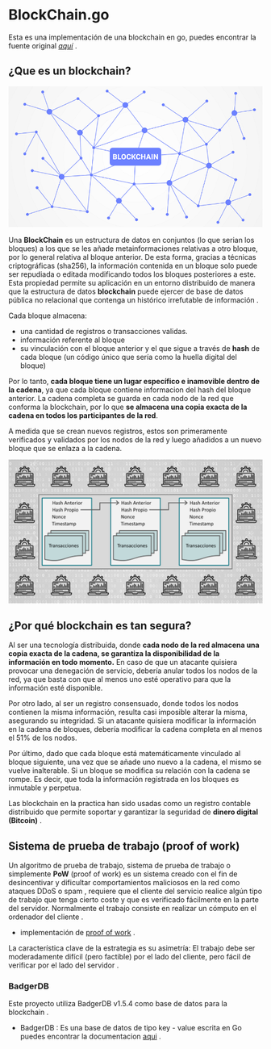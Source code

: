 # BlockChain.go

Esta es una implementación de una blockchain en go, puedes encontrar la fuente original *[aquí](https://www.youtube.com/playlist?list=PLpP5MQvVi4PGmNYGEsShrlvuE2B33xV1L)* .

## ¿Que es un blockchain?

![blockchain](imgs/blockchain-que-es-830x460.png)

Una **BlockChain** es un estructura de datos en conjuntos (lo que serian los bloques) a los que se les añade metainformaciones relativas a otro bloque, por lo general relativa al bloque anterior. De esta forma, gracias a técnicas criptográficas (sha256), la información contenida en un bloque solo puede ser repudiada o editada modificando todos los bloques posteriores a este. Esta propiedad permite su aplicación en un entorno distribuido de manera que la estructura de datos **blockchain** puede ejercer de base de datos pública no relacional que contenga un histórico irrefutable de información .

Cada bloque almacena:

- una cantidad de registros o transacciones validas.
- información referente al bloque
- su vinculación con el bloque anterior y el que sigue a través de **hash** de cada bloque (un código único que sería como la huella digital del bloque)

Por lo tanto, **cada bloque tiene un lugar específico e inamovible dentro de la cadena**, ya que cada bloque contiene informacion del hash del bloque anterior. La cadena completa se guarda en cada nodo de la red que conforma la blockchain, por lo que **se almacena una copia exacta de la cadena en todos los participantes de la red**.

A medida que se crean nuevos registros, estos son primeramente verificados y validados por los nodos de la red y luego añadidos a un nuevo bloque que se enlaza a la cadena.

![esquema](imgs/blockchain-esquema.png)

## ¿Por qué blockchain es tan segura?

Al ser una tecnología distribuida, donde **cada nodo de la red almacena una copia exacta de la cadena, se garantiza la disponibilidad de la información en todo momento.** En caso de que un atacante quisiera provocar una denegación de servicio, debería anular todos los nodos de la red, ya que basta con que al menos uno esté operativo para que la información esté disponible.

Por otro lado, al ser un registro consensuado, donde todos los nodos contienen la misma información, resulta casi imposible alterar la misma, asegurando su integridad. Si un atacante quisiera modificar la información en la cadena de bloques, debería modificar la cadena completa en al menos el 51% de los nodos.

Por último, dado que cada bloque está matemáticamente vinculado al bloque siguiente, una vez que se añade uno nuevo a la cadena, el mismo se vuelve inalterable. Si un bloque se modifica su relación con la cadena se rompe. Es decir, que toda la información registrada en los bloques es inmutable y perpetua.

Las blockchain en la practica han sido usadas como un registro contable distribuido que permite soportar y garantizar la seguridad de **dinero digital (Bitcoin)** .

## Sistema de prueba de trabajo (proof of work)

Un algoritmo de prueba de trabajo, sistema de prueba de trabajo o simplemente **PoW** (proof of work) es un sistema creado con el fin de desincentivar y dificultar comportamientos maliciosos en la red como ataques DDoS o spam , requiere que el cliente del servicio realice algún tipo de trabajo que tenga cierto coste y que es verificado fácilmente en la parte del servidor. Normalmente el trabajo consiste en realizar un cómputo en el ordenador del cliente .

- implementación de [proof of work](https://github.com/Dieg0Code/Blockchain.go/blob/main/blockchain/proof.go) .

La característica clave de la estrategia es su asimetría: El trabajo debe ser moderadamente difícil (pero factible) por el lado del cliente, pero fácil de verificar por el lado del servidor .

### BadgerDB

Este proyecto utiliza BadgerDB v1.5.4 como base de datos para la blockchain .

- BadgerDB : Es una base de datos de tipo key - value escrita en Go puedes encontrar la documentacion [aqui](https://pkg.go.dev/github.com/dgraph-io/badger@v1.5.4?utm_source=gopls) .